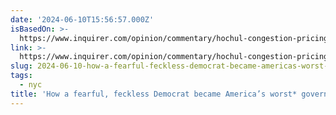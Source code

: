 ```yaml
---
date: '2024-06-10T15:56:57.000Z'
isBasedOn: >-
  https://www.inquirer.com/opinion/commentary/hochul-congestion-pricing-reversal-coward-20240609.html
link: >-
  https://www.inquirer.com/opinion/commentary/hochul-congestion-pricing-reversal-coward-20240609.html
slug: 2024-06-10-how-a-fearful-feckless-democrat-became-americas-worst-governor
tags:
  - nyc
title: 'How a fearful, feckless Democrat became America’s worst* governor'
---
```

 
